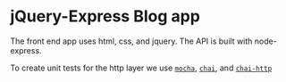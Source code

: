 # jQuery-Express Blog app 

The front end app uses html, css, and jquery. The API is built with node-express.

To create unit tests for the http layer we use [`mocha`](https://mochajs.org/), [`chai`](http://www.chaijs.com), and [`chai-http`](http://www.chaijs.com/plugins/chai-http/)